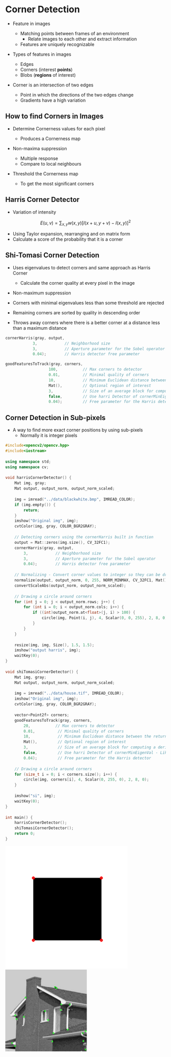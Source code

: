 # Corner Detection

- Feature in images
  - Matching points between frames of an environment
    - Relate images to each other and extract information
  - Features are uniquely recognizable

- Types of features in images
  - Edges
  - Corners (interest **points**)
  - Blobs (**regions** of interest)

- Corner is an intersection of two edges
  - Point in which the directions of the two edges change
  - Gradients have a high variation

## How to find Corners in Images

- Determine Cornerness values for each pixel
  - Produces a Cornerness map

- Non-maxima suppression
  - Multiple response
  - Compare to local neighbours

- Threshold the Cornerness map
  - To get the most significant corners

## Harris Corner Detector

- Variation of intensity

$$
E(u, v) = \sum_{x,y}w(x, y)[I(x+u,y+v)-I(x, y)]^2
$$

- Using Taylor expansion, rearranging and on matrix form
- Calculate a score of the probability that it is a corner

## Shi-Tomasi Corner Detection

- Uses eigenvalues to detect corners and same approach as Harris Corner
  - Calculate the corner quality at every pixel in the image

- Non-maximum suppression
- Corners with minimal eigenvalues less than some threshold are rejected
- Remaining corners are sorted by quality in descending order
- Throws away corners where there is a better corner at a distance less than a maximum distance

```C++
cornerHarris(gray, output,
            3,            // Neighborhood size
            3,            // Aperture parameter for the Sobel operator
            0.04);        // Harris detector free parameter
```

```C++
goodFeaturesToTrack(gray, corners,
                   100,           // Max corners to detector
                   0.01,          // Minimal quality of corners
                   10,            // Minimum Euclidean distance between the returned corners
                   Mat(),         // Optional region of interest
                   3,             // Size of an average block for computing a derivative covariation matrix over each pixel neighbothood
                   false,         // Use harri Detector of cornerMinEigenVal - Like when you create your own
                   0.04);         // Free parameter for the Harris detector
```

## Corner Detection in Sub-pixels

- A way to find more exact corner positions by using sub-pixels
  - Normally it is integer pixels

```C++
#include<opencv2/opencv.hpp>
#include<iostream>

using namespace std;
using namespace cv;

void harrisCornerDetector() {
	Mat img, gray;
	Mat output, output_norm, output_norm_scaled;

	img = imread("../data/blackwhite.bmp", IMREAD_COLOR);
	if (img.empty()) {
		return;
	}
	imshow("Original img", img);
	cvtColor(img, gray, COLOR_BGR2GRAY);

	// Detecting corners using the cornerHarris built in function
	output = Mat::zeros(img.size(), CV_32FC1);
	cornerHarris(gray, output,
		3,            // Neighborhood size
		3,            // Aperture parameter for the Sobel operator
		0.04);        // Harris detector free parameter

	// Normalizing - Convert corner values to integer so they can be drawn
	normalize(output, output_norm, 0, 255, NORM_MINMAX, CV_32FC1, Mat());
	convertScaleAbs(output_norm, output_norm_scaled);

	// Drawing a circle around corners
	for (int j = 0; j < output_norm.rows; j++) {
		for (int i = 0; i < output_norm.cols; i++) {
			if ((int)output_norm.at<float>(j, i) > 100) {
				circle(img, Point(i, j), 4, Scalar(0, 0, 255), 2, 8, 0); // i和j是反的
			}
		}
	}

	resize(img, img, Size(), 1.5, 1.5);
	imshow("output harris", img);
	waitKey(0);
}

void shiTomasiCornerDetector() {
	Mat img, gray;
	Mat output, output_norm, output_norm_scaled;

	img = imread("../data/house.tif", IMREAD_COLOR);
	imshow("Original img", img);
	cvtColor(img, gray, COLOR_BGR2GRAY);

	vector<Point2f> corners;
	goodFeaturesToTrack(gray, corners,
		20,           // Max corners to detector
		0.01,          // Minimal quality of corners
		10,            // Minimum Euclidean distance between the returned corners
		Mat(),         // Optional region of interest
		3,             // Size of an average block for computing a derivative covariation matrix over each pixel neighbothood
		false,         // Use harri Detector of cornerMinEigenVal - Like when you create your own
		0.04);         // Free parameter for the Harris detector

	// Drawing a circle around corners
	for (size_t i = 0; i < corners.size(); i++) {
		circle(img, corners[i], 4, Scalar(0, 255, 0), 2, 8, 0);
	}

	imshow("si", img);
	waitKey(0);
}

int main() {
	harrisCornerDetector();
	shiTomasiCornerDetector();
	return 0;
}
```

<img src="./pic/harris.png" style="zoom:50%;" />

<img src="./pic/shiTomasi.png" style="zoom:50%;" />